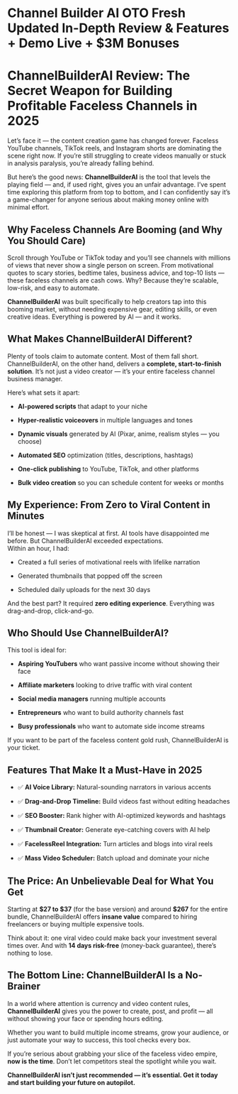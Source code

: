 # Channel Builder AI OTO Fresh Updated  In-Depth Review & Features + Demo Live + $3M Bonuses
<h1 class="" data-start="180" data-end="274">ChannelBuilderAI Review: The Secret Weapon for Building Profitable Faceless Channels in 2025</h1>
<p class="" data-start="276" data-end="553">Let’s face it — the content creation game has changed forever. Faceless YouTube channels, TikTok reels, and Instagram shorts are dominating the scene right now. If you’re still struggling to create videos manually or stuck in analysis paralysis, you’re already falling behind.</p>
<p class="" data-start="555" data-end="868">But here’s the good news: <strong data-start="581" data-end="601">ChannelBuilderAI</strong> is the tool that levels the playing field — and, if used right, gives you an unfair advantage. I’ve spent time exploring this platform from top to bottom, and I can confidently say it’s a game-changer for anyone serious about making money online with minimal effort.</p>

<h2 class="" data-start="870" data-end="932">Why Faceless Channels Are Booming (and Why You Should Care)</h2>
<p class="" data-start="934" data-end="1258">Scroll through YouTube or TikTok today and you’ll see channels with millions of views that never show a single person on screen. From motivational quotes to scary stories, bedtime tales, business advice, and top-10 lists — these faceless channels are cash cows. Why? Because they’re scalable, low-risk, and easy to automate.</p>
<p class="" data-start="1260" data-end="1466"><strong data-start="1260" data-end="1280">ChannelBuilderAI</strong> was built specifically to help creators tap into this booming market, without needing expensive gear, editing skills, or even creative ideas. Everything is powered by AI — and it works.</p>

<h2 class="" data-start="1468" data-end="1509">What Makes ChannelBuilderAI Different?</h2>
<p class="" data-start="1511" data-end="1750">Plenty of tools claim to automate content. Most of them fall short. ChannelBuilderAI, on the other hand, delivers a <strong data-start="1627" data-end="1665">complete, start-to-finish solution</strong>. It’s not just a video creator — it’s your entire faceless channel business manager.</p>
<p class="" data-start="1752" data-end="1778">Here’s what sets it apart:</p>

<ul data-start="1779" data-end="2182">
 	<li class="" data-start="1779" data-end="1828">
<p class="" data-start="1781" data-end="1828"><strong data-start="1781" data-end="1803">AI-powered scripts</strong> that adapt to your niche</p>
</li>
 	<li class="" data-start="1829" data-end="1893">
<p class="" data-start="1831" data-end="1893"><strong data-start="1831" data-end="1861">Hyper-realistic voiceovers</strong> in multiple languages and tones</p>
</li>
 	<li class="" data-start="1894" data-end="1975">
<p class="" data-start="1896" data-end="1975"><strong data-start="1896" data-end="1915">Dynamic visuals</strong> generated by AI (Pixar, anime, realism styles — you choose)</p>
</li>
 	<li class="" data-start="1976" data-end="2041">
<p class="" data-start="1978" data-end="2041"><strong data-start="1978" data-end="1995">Automated SEO</strong> optimization (titles, descriptions, hashtags)</p>
</li>
 	<li class="" data-start="2042" data-end="2108">
<p class="" data-start="2044" data-end="2108"><strong data-start="2044" data-end="2068">One-click publishing</strong> to YouTube, TikTok, and other platforms</p>
</li>
 	<li class="" data-start="2109" data-end="2182">
<p class="" data-start="2111" data-end="2182"><strong data-start="2111" data-end="2134">Bulk video creation</strong> so you can schedule content for weeks or months</p>
</li>
</ul>
<h2 class="" data-start="2184" data-end="2239">My Experience: From Zero to Viral Content in Minutes</h2>
<p class="" data-start="2241" data-end="2390">I’ll be honest — I was skeptical at first. AI tools have disappointed me before. But ChannelBuilderAI exceeded expectations.<br data-start="2365" data-end="2368" />Within an hour, I had:</p>

<ul data-start="2391" data-end="2557">
 	<li class="" data-start="2391" data-end="2460">
<p class="" data-start="2393" data-end="2460">Created a full series of motivational reels with lifelike narration</p>
</li>
 	<li class="" data-start="2461" data-end="2510">
<p class="" data-start="2463" data-end="2510">Generated thumbnails that popped off the screen</p>
</li>
 	<li class="" data-start="2511" data-end="2557">
<p class="" data-start="2513" data-end="2557">Scheduled daily uploads for the next 30 days</p>
</li>
</ul>
<p class="" data-start="2559" data-end="2662">And the best part? It required <strong data-start="2590" data-end="2617">zero editing experience</strong>. Everything was drag-and-drop, click-and-go.</p>

<h2 class="" data-start="2664" data-end="2699">Who Should Use ChannelBuilderAI?</h2>
<p class="" data-start="2701" data-end="2724">This tool is ideal for:</p>

<ul data-start="2725" data-end="3052">
 	<li class="" data-start="2725" data-end="2800">
<p class="" data-start="2727" data-end="2800"><strong data-start="2727" data-end="2749">Aspiring YouTubers</strong> who want passive income without showing their face</p>
</li>
 	<li class="" data-start="2801" data-end="2870">
<p class="" data-start="2803" data-end="2870"><strong data-start="2803" data-end="2826">Affiliate marketers</strong> looking to drive traffic with viral content</p>
</li>
 	<li class="" data-start="2871" data-end="2924">
<p class="" data-start="2873" data-end="2924"><strong data-start="2873" data-end="2898">Social media managers</strong> running multiple accounts</p>
</li>
 	<li class="" data-start="2925" data-end="2986">
<p class="" data-start="2927" data-end="2986"><strong data-start="2927" data-end="2944">Entrepreneurs</strong> who want to build authority channels fast</p>
</li>
 	<li class="" data-start="2987" data-end="3052">
<p class="" data-start="2989" data-end="3052"><strong data-start="2989" data-end="3011">Busy professionals</strong> who want to automate side income streams</p>
</li>
</ul>
<p class="" data-start="3054" data-end="3144">If you want to be part of the faceless content gold rush, ChannelBuilderAI is your ticket.</p>

<h2 class="" data-start="3146" data-end="3190">Features That Make It a Must-Have in 2025</h2>
<ul data-start="3192" data-end="3623">
 	<li class="" data-start="3192" data-end="3263">
<p class="" data-start="3194" data-end="3263">✅ <strong data-start="3196" data-end="3217">AI Voice Library:</strong> Natural-sounding narrators in various accents</p>
</li>
 	<li class="" data-start="3264" data-end="3339">
<p class="" data-start="3266" data-end="3339">✅ <strong data-start="3268" data-end="3295">Drag-and-Drop Timeline:</strong> Build videos fast without editing headaches</p>
</li>
 	<li class="" data-start="3340" data-end="3412">
<p class="" data-start="3342" data-end="3412">✅ <strong data-start="3344" data-end="3360">SEO Booster:</strong> Rank higher with AI-optimized keywords and hashtags</p>
</li>
 	<li class="" data-start="3413" data-end="3481">
<p class="" data-start="3415" data-end="3481">✅ <strong data-start="3417" data-end="3439">Thumbnail Creator:</strong> Generate eye-catching covers with AI help</p>
</li>
 	<li class="" data-start="3482" data-end="3556">
<p class="" data-start="3484" data-end="3556">✅ <strong data-start="3486" data-end="3515">FacelessReel Integration:</strong> Turn articles and blogs into viral reels</p>
</li>
 	<li class="" data-start="3557" data-end="3623">
<p class="" data-start="3559" data-end="3623">✅ <strong data-start="3561" data-end="3586">Mass Video Scheduler:</strong> Batch upload and dominate your niche</p>
</li>
</ul>
<h2 class="" data-start="3625" data-end="3676">The Price: An Unbelievable Deal for What You Get</h2>
<p class="" data-start="3678" data-end="3878">Starting at <strong data-start="3690" data-end="3704">$27 to $37</strong> (for the base version) and around <strong data-start="3739" data-end="3747">$267</strong> for the entire bundle, ChannelBuilderAI offers <strong data-start="3795" data-end="3811">insane value</strong> compared to hiring freelancers or buying multiple expensive tools.</p>
<p class="" data-start="3880" data-end="4043">Think about it: one viral video could make back your investment several times over. And with <strong data-start="3973" data-end="3994">14 days risk-free</strong> (money-back guarantee), there’s nothing to lose.</p>

<h2 class="" data-start="4045" data-end="4097">The Bottom Line: ChannelBuilderAI Is a No-Brainer</h2>
<p class="" data-start="4099" data-end="4290">In a world where attention is currency and video content rules, <strong data-start="4163" data-end="4183">ChannelBuilderAI</strong> gives you the power to create, post, and profit — all without showing your face or spending hours editing.</p>
<p class="" data-start="4292" data-end="4428">Whether you want to build multiple income streams, grow your audience, or just automate your way to success, this tool checks every box.</p>
<p class="" data-start="4430" data-end="4582">If you’re serious about grabbing your slice of the faceless video empire, <strong data-start="4504" data-end="4523">now is the time</strong>. Don’t let competitors steal the spotlight while you wait.</p>
<p class="" data-start="4584" data-end="4703"><strong data-start="4584" data-end="4703">ChannelBuilderAI isn’t just recommended — it’s essential. Get it today and start building your future on autopilot.</strong></p>
